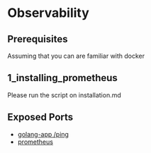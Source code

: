 # Observability

## Prerequisites

Assuming that you can are familiar with docker

## 1_installing_prometheus

Please run the script on installation.md

## Exposed Ports

- [golang-app /ping](localhost:1000/ping)
- [prometheus](http://localhost:9090/)
